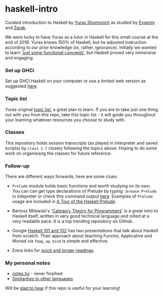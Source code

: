 # haskell-intro

Curated introduction to Haskell by [Yuras Shumovich](https://twitter.com/shumovichy)
as studied by [Evgeniy](https://twitter.com/PogrebnyakE) and [Zarak](https://github.com/zarak).

We were lucky to have Yuras as a tutor in Haskell for this small course
at the end of 2018. Yuras knows 150% of Haskell, but he adjusted instruction according to our prior knowledge (or, rather, ignorance). Initially we wanted to learn ['just some functional concepts'](how_we_started.md), but Haskell proved very immersive
and engaging. 

### Set up GHCi 

Set up GHCi Haskell on your computer or use a limited web version as
suggested [here](setup.md).

### Topic list 

Yuras original [topic list](topics.md), a great plan to learn. If you are to take 
just one thing out with you from this repo, take this topic list - it will guide you 
throughout your learning whatever resources you choose to study with.  

### Classes 

This repository holds session transcripts (as played in interpreter and saved scripts) by `class 1-7` closely following the topics above. Hoping to do some work on organisisng the classes for future reference. 

### Follow-up

There are different ways forwards, here are some clues:

- `Prelude` module holds basic functions and worth studying on its own. You can can get type declarations of Prelude by typing `:browse Prelude` in intepreter or check this command output [here](browse_prelude.hs). Examples of `Prelude` usage are included in [A Tour of the Haskell Prelude][pre]. 

[pre]: http://www.cse.chalmers.se/edu/course/TDA555/tourofprelude.html

- Bartosz Milewski's '[Category Theory for Programmers][ctp]' is a great intro to 
  Haskell itself, written in  very good technical language and rolled at a very readable pace. It is a top trending repository on Github. 
  
[ctp]: https://github.com/hmemcpy/milewski-ctfp-pdf

- Google [Haskell 101 and 102](https://github.com/google/haskell-trainings/releases) has two presentations that 
  talk about Haskell from scratch. Their approach about teaching Functor, Applicative and Monad via 
  `fmap`, `ap`, `bind` is simple and effective.

- Extra links for [quick and longer readings](biblio.md).

### My personal notes
- [notes.hs](notes.hs) - never finsihed 
- [Similarities to other languages](sim.md)

Will be [glad to hear](https://twitter.com/PogrebnyakE/status/1082306102468005891) if this repo is useful for your learning!
